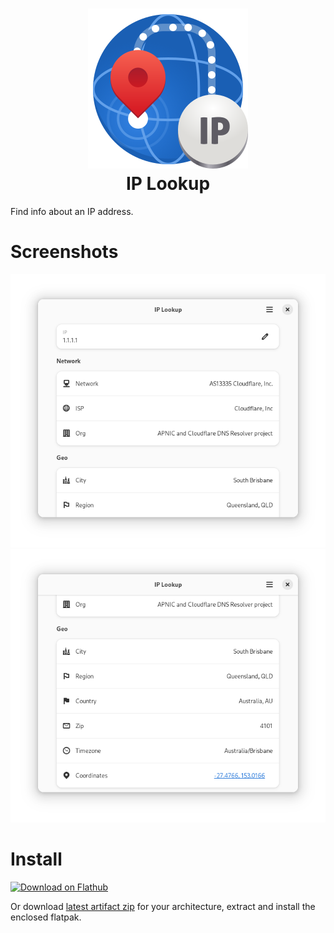 <h1 align="center">
	<img src="data/icons/hicolor/scalable/apps/io.github.bytezz.IPLookup.svg" alt="icon"><br>
	IP Lookup
</h1>

Find info about an IP address.

# Screenshots

![Main Window](screenshots/en-window1.png)
![Main Window](screenshots/en-window2.png)

# Install

<a href='https://flathub.org/apps/io.github.bytezz.IPLookup'><img width='240' alt='Download on Flathub' src='https://dl.flathub.org/assets/badges/flathub-badge-en.png'/></a>

Or download [latest artifact zip](https://nightly.link/Bytezz/IPLookup-gtk/workflows/ci/main) for your architecture,
extract and install the enclosed flatpak.
